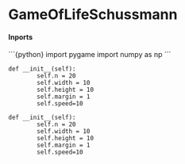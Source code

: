 # GameOfLifeSchussmann

#### Inports
´´´{python}
import pygame
import numpy as np
´´´
~~~
def __init__(self):
        self.n = 20
        self.width = 10
        self.height = 10
        self.margin = 1
        self.speed=10
~~~
~~~{python}
def __init__(self):
        self.n = 20
        self.width = 10
        self.height = 10
        self.margin = 1
        self.speed=10
~~~
